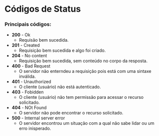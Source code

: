 # Códigos de Status

### Principais códigos:

- **200** - Ok
    - Requisão bem sucedida.
- **201** - Created
    - Requisição bem sucedida e algo foi criado.
- **204** - No content
    - Requisição bem sucedida, sem conteúdo no corpo da resposta.
- **400** - Bad Request
    - O servidor não enterndeu a requisição pois está com uma sintaxe inválida.
- **401** - Unauthorized
    - O cliente (usuário) não está autenticado.
- **403** - Fobidden
    - O cliente (usuário) não tem permissão para acessar o recurso solicitado.
- **404** - NOt Found
    - O servidor não pode encontrar o recurso solicitado.
- **500** - Internal server error
    - O servidor encontrou um situação com a qual não sabe lidar ou um erro inisperado.